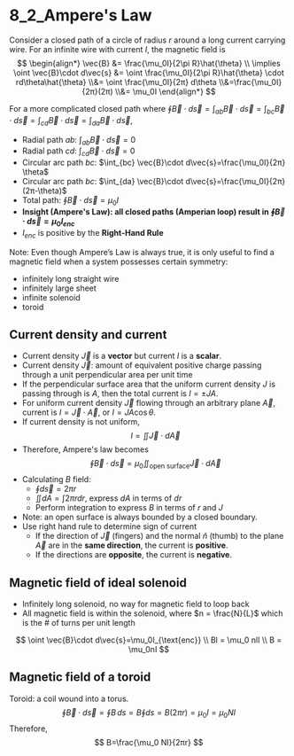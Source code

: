 # 8_2_Ampere's Law

Consider a closed path of a circle of radius $r$ around a long current carrying wire. For an infinite wire with current $I$, the magnetic field is
$$
\begin{align*}
\vec{B} &= \frac{\mu_0I}{2\pi R}\hat{\theta} \\ \implies \oint \vec{B}\cdot d\vec{s} &= \oint \frac{\mu_0I}{2\pi R}\hat{\theta} \cdot rd\theta\hat{\theta} \\&= \oint \frac{\mu_0I}{2π} d\theta \\&=\frac{\mu_0I}{2π}(2π) \\&= \mu_0I
\end{align*}
$$

For a more complicated closed path where $\oint \vec{B}\cdot d\vec{s}=\int_{ab} \vec{B}\cdot d\vec{s}=\int_{bc} \vec{B}\cdot d\vec{s}=\int_{cd} \vec{B}\cdot d\vec{s}=\int_{da} \vec{B}\cdot d\vec{s}$,

- Radial path $ab$: $\int_{ab} \vec{B}\cdot d\vec{s}=0$
- Radial path $cd$: $\int_{cd} \vec{B}\cdot d\vec{s}=0$
- Circular arc path $bc$: $\int_{bc} \vec{B}\cdot d\vec{s}=\frac{\mu_0I}{2π} \theta$
- Circular arc path $bc$: $\int_{da} \vec{B}\cdot d\vec{s}=\frac{\mu_0I}{2π} (2π-\theta)$
- Total path: $\oint \vec{B}\cdot d\vec{s}=\mu_0I$
- **Insight (Ampere's Law): all closed paths (Amperian loop) result in $\oint \vec{B}\cdot d\vec{s}=\mu_0I_{enc}$**
- $I_{enc}$ is positive by the **Right-Hand Rule**

Note: Even though Ampere’s Law is always true, it is only useful to find a magnetic field when a system possesses certain symmetry:

- infinitely long straight wire
- infinitely large sheet
- infinite solenoid
- toroid

## Current density and current

- Current density $\vec{J}$ is a **vector** but current $I$ is a **scalar**.
- Current density $\vec{J}$: amount of equivalent positive charge passing through a unit perpendicular area per unit time
- If the perpendicular surface area that the uniform current density $J$ is passing through is $A$, then the total current is $I=\pm JA$.
- For uniform current density $\vec{J}$ flowing through an arbitrary plane $\vec{A}$, current is $I=\vec{J}\cdot\vec{A}$, or $I=JA\cos\theta$.
- If current density is not uniform,
$$I=\iint \vec{J}\cdot d\vec{A}$$
- Therefore, Ampere's law becomes
$$\oint \vec{B}\cdot d\vec{s}=\mu_0\iint_{\text{open surface}} \vec{J}\cdot d\vec{A}$$
- Calculating $B$ field:
    - $\oint d\vec{s}=2πr$
    - $\iint dA = \int 2\pi r dr$, express $dA$ in terms of $dr$
    - Perform integration to express $B$ in terms of $r$ and $J$
- Note: an open surface is always bounded by a closed boundary.
- Use right hand rule to determine sign of current
    - If the direction of $\vec{J}$ (fingers) and the normal $\hat{n}$ (thumb) to the plane $\vec{A}$ are in the **same direction**, the current is **positive**.
    - If the directions are **opposite**, the current is **negative**.

## Magnetic field of ideal solenoid

- Infinitely long solenoid, no way for magnetic field to loop back
- All magnetic field is within the solenoid, where $n = \frac{N}{L}$ which is the # of turns per unit length

$$
\oint \vec{B}\cdot d\vec{s}=\mu_0I_{\text{enc}} \\
Bl = \mu_0 nlI \\
B = \mu_0nI
$$

## Magnetic field of a toroid

Toroid: a coil wound into a torus.
$$
\oint \vec{B}\cdot d\vec{s}=\oint B\,ds=B\oint ds=B(2πr)=\mu_0I=\mu_0 NI
$$
Therefore,
$$
B=\frac{\mu_0 NI}{2πr}
$$
